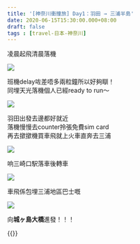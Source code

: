 ```yaml
---
title: '[神奈川衝撞旅] Day1：羽田 → 三浦半島'
date: 2020-06-15T15:30:00.000+08:00
draft: false
tags : [travel-日本-神奈川]
---
```


凌晨起飛清晨落機 

![](/images/kanagawa1a1.jpg)

班機delay咗差唔多兩粒鐘所以好夠瞓！  
同埋天光落機個人已經ready to run～

![](/images/kanagawa1a.jpg)

羽田出發去邊都好就近  
落機慢慢去counter拎張免費sim card  
再去撳撳機買車飛就上火車直奔去三浦 

![](/images/kanagawa1a2.jpg)

响三崎口駅落車後轉車

![](/images/kanagawa1a3.jpg)

車飛係包埋三浦地區巴士嘅

![](/images/kanagawa1a4.jpg)

向**城ヶ島大橋**進發！！！

  

{{<kanagawa>}}
